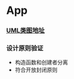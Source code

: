 # App
### [UML类图地址](https://www.processon.com/diagraming/5ff2bfd007912977bee7f171 "UML类图地址")

### 设计原则验证
- 构造函数和创建者分离
- 符合开放封闭原则 

